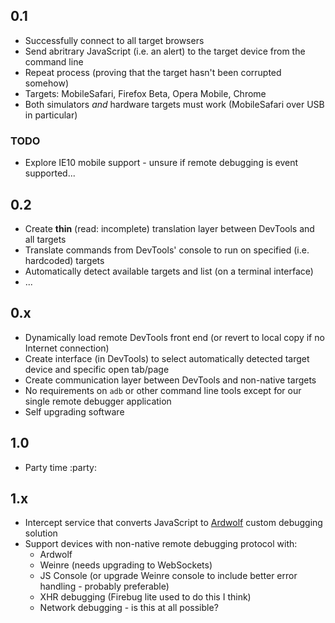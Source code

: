 ## 0.1

- Successfully connect to all target browsers
- Send abritrary JavaScript (i.e. an alert) to the target device from the command line
- Repeat process (proving that the target hasn't been corrupted somehow)
- Targets: MobileSafari, Firefox Beta, Opera Mobile, Chrome
- Both simulators *and* hardware targets must work (MobileSafari over USB in particular)

### TODO

- Explore IE10 mobile support - unsure if remote debugging is event supported...

## 0.2

- Create **thin** (read: incomplete) translation layer between DevTools and all targets
- Translate commands from DevTools' console to run on specified (i.e. hardcoded) targets
- Automatically detect available targets and list (on a terminal interface)
- ...

## 0.x

- Dynamically load remote DevTools front end (or revert to local copy if no Internet connection)
- Create interface (in DevTools) to select automatically detected target device and specific open tab/page
- Create communication layer between DevTools and non-native targets
- No requirements on `adb` or other command line tools except for our single remote debugger application
- Self upgrading software

## 1.0

- Party time :party:

## 1.x

- Intercept service that converts JavaScript to [Ardwolf](https://github.com/lexandera/Aardwolf) custom debugging solution
- Support devices with non-native remote debugging protocol with:
  * Ardwolf
  * Weinre (needs upgrading to WebSockets)
  * JS Console (or upgrade Weinre console to include better error handling - probably preferable)
  * XHR debugging (Firebug lite used to do this I think)
  * Network debugging - is this at all possible?
